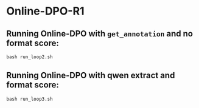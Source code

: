 # Online-DPO-R1

## Running Online-DPO with ```get_annotation``` and no format score:

```
bash run_loop2.sh
```

## Running Online-DPO with qwen extract and format score:

```
bash run_loop3.sh
```
